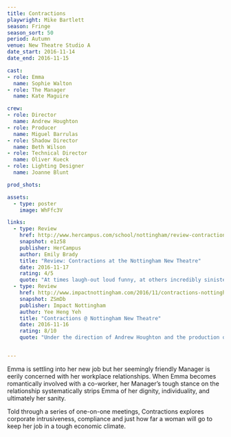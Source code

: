 ```yaml
---
title: Contractions
playwright: Mike Bartlett
season: Fringe
season_sort: 50
period: Autumn
venue: New Theatre Studio A
date_start: 2016-11-14
date_end: 2016-11-15

cast:
- role: Emma
  name: Sophie Walton
- role: The Manager
  name: Kate Maguire

crew:
- role: Director
  name: Andrew Houghton
- role: Producer
  name: Miguel Barrulas
- role: Shadow Director
  name: Beth Wilson
- role: Technical Director
  name: Oliver Kueck
- role: Lighting Designer
  name: Joanne Blunt

prod_shots:

assets:
  - type: poster
    image: WhFfc3V

links:
  - type: Review
    href: http://www.hercampus.com/school/nottingham/review-contractions-nottingham-new-theatre
    snapshot: e1z58
    publisher: HerCampus
    author: Emily Brady
    title: "Review: Contractions at the Nottingham New Theatre"
    date: 2016-11-17
    rating: 4/5
    quote: "At times laugh-out loud funny, at others incredibly sinister, Contractions is a thought-provoking and enthralling production courtesy of the Nottingham New Theatre."
  - type: Review
    href: http://www.impactnottingham.com/2016/11/contractions-nottingham-new-theatre/
    snapshot: ZSmDb
    publisher: Impact Nottingham
    author: Yee Heng Yeh
    title: "Contractions @ Nottingham New Theatre"
    date: 2016-11-16
    rating: 8/10
    quote: "Under the direction of Andrew Houghton and the production of Miguel Barrulas, the rapid-fire exchanges and repetition of phrases are brought to life as entertaining, almost rhythmic dialogue."


---
```


Emma is settling into her new job but her seemingly friendly Manager is eerily concerned with her workplace relationships. When Emma becomes romantically involved with a co-worker, her Manager’s tough stance on the relationship systematically strips Emma of her dignity, individuality, and ultimately her sanity.

Told through a series of one-on-one meetings, Contractions explores corporate intrusiveness, compliance and just how far a woman will go to keep her job in a tough economic climate.
